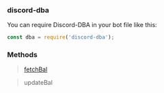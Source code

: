 ### discord-dba
You can require Discord-DBA in your bot file like this:
```js
const dba = require('discord-dba');
```
### Methods
> [fetchBal](./fetchBal.md)

> updateBal
